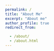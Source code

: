 ```yaml
---
permalink: /
title: "About Me"
excerpt: "About me"
author_profile: true
redirect_from: 

  - /about/
  - /about.html
---
```

<style>
    .justify-align {
      
    Greetings! Welcome to my homepage! 👋👋👋 I'm Wenlong Li (李文龙), a Master's candidate at the College of Metropolitan Transportation, Beijing University of Technology. My research interests include **electric bus systems**, **dynamic wireless charging (DWC)**, and **network modeling**. I am passionate about seeking optimal solutions to complex urban public transportation problems using mathematics and modeling techniques.
      
      text-align: justify;
    }



***

# Education

